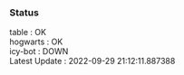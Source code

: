 ### Status


table : OK  
hogwarts : OK  
icy-bot : DOWN  
Latest Update : 2022-09-29 21:12:11.887388
